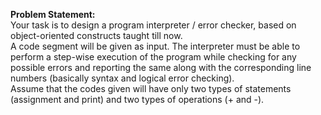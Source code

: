 **Problem Statement:**<br>
Your task is to design a program interpreter / error checker, based on object-oriented constructs taught till now.<br>
A code segment will be given as input. The interpreter must be able to perform a step-wise execution of the program while checking for any possible errors and reporting the same along with the corresponding line numbers (basically syntax and logical error checking). <br>
Assume that the codes given will have only two types of statements (assignment and print) and two types of operations (+ and -).

